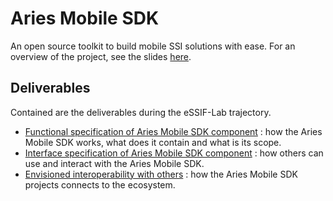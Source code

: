# Aries Mobile SDK

An open source toolkit to build mobile SSI solutions with ease. For an overview of the project, see the slides [here](https://drive.google.com/file/d/1t9_XljI9rvFrgvNVM7ymxFae3Xo0Nhvx/view?usp=sharing).

## Deliverables

Contained are the deliverables during the eSSIF-Lab trajectory.

- [Functional specification of Aries Mobile SDK component](./functional-specification-of-aries-mobile-sdk-component.md) : how the Aries Mobile SDK works, what does it contain and what is its scope.
- [Interface specification of Aries Mobile SDK component](./interface-specification-of-aries-mobile-sdk-component.md) : how others can use and interact with the Aries Mobile SDK.
- [Envisioned interoperability with others](./envisioned-interoperability-with-others.md) : how the Aries Mobile SDK projects connects to the ecosystem.

